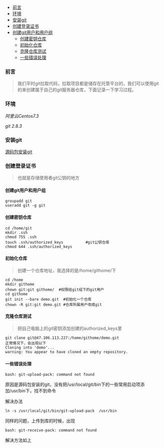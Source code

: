 
- [前言](#%E5%89%8D%E8%A8%80)
- [环境](#%E7%8E%AF%E5%A2%83)
- [安装git](#%E5%AE%89%E8%A3%85git)
- [创建登录证书](#%E5%88%9B%E5%BB%BA%E7%99%BB%E5%BD%95%E8%AF%81%E4%B9%A6)
- [创建git用户和用户组](#%E5%88%9B%E5%BB%BAgit%E7%94%A8%E6%88%B7%E5%92%8C%E7%94%A8%E6%88%B7%E7%BB%84)
   - [创建密钥仓库](#%E5%88%9B%E5%BB%BA%E5%AF%86%E9%92%A5%E4%BB%93%E5%BA%93)
   - [初始化仓库](#%E5%88%9D%E5%A7%8B%E5%8C%96%E4%BB%93%E5%BA%93)
   - [克隆仓库测试](#%E5%85%8B%E9%9A%86%E4%BB%93%E5%BA%93%E6%B5%8B%E8%AF%95)
   - [一些错误处理](#%E4%B8%80%E4%BA%9B%E9%94%99%E8%AF%AF%E5%A4%84%E7%90%86)

### 前言

> 我们平时git拉取代码，拉取项目都是储存在托管平台的，我们可以使用git的来创建属于自己的git服务器仓库，下面记录一下学习过程。


### 环境

_阿里云Centos7.3_

_git 2.8.3_

### 安装git

[源码包安装git](https://blog.csdn.net/qq_34691713/article/details/84987340)

### 创建登录证书

> 也就是存储使用者git公钥的地方


#### 创建git用户和用户组

```
groupadd git
useradd git -g git
```

#### 创建密钥仓库

```
cd /home/git    
mkdir .ssh
chmod 755 .ssh
touch .ssh/authorized_keys          #git公钥仓库
chmod 644 .ssh/authorized_keys
```

#### 初始化仓库

> 创建一个仓库地址，我选择的是/home/githome/下


```
cd /home
mkdir githome
chown git:git githome/  #权限给git组下的git用户
cd githome
git init --bare demo.git  #初始化一个仓库
chown -R git:git demo.git #仓库所属用户改成git
```

#### 克隆仓库测试

> 把自己电脑上的git密钥添加创建的authorized_keys里


```
git clone git@47.106.113.227:/home/githome/demo.git
正常情况下，会出现以下
Cloning into 'demo'...
warning: You appear to have cloned an empty repository.
```

#### 一些错误处理

```
bash: git-upload-pack: command not found
```

原因是源码包安装的git，没有把/usr/local/git/bin下的一些常用启动项添加/usr/bin下，找不到命令

解决办法

```
ln -s /usr/local/git/bin/git-upload-pack  /usr/bin
```

同样的问题，上传到库的时候，出现

```
bash: git-receive-pack: command not found
```

解决方法如上

